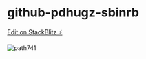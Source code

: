 # github-pdhugz-sbinrb

[Edit on StackBlitz ⚡️](https://stackblitz.com/edit/github-pdhugz-sbinrb)


![path741](https://user-images.githubusercontent.com/17984781/214071547-dd2261b3-af3f-4e57-a969-15f05103b7b0.png)

